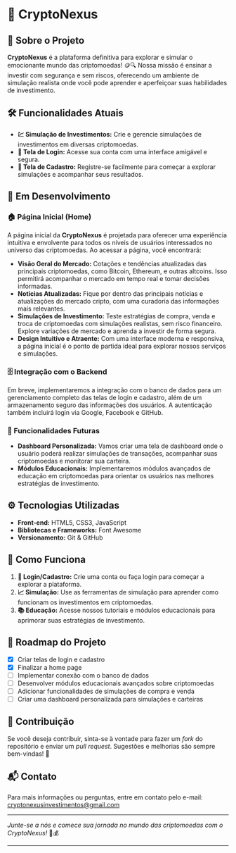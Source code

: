 
# 🚀 CryptoNexus

## 🌟 Sobre o Projeto

**CryptoNexus** é a plataforma definitiva para explorar e simular o emocionante mundo das criptomoedas! 🪙🔍 Nossa missão é ensinar a investir com segurança e sem riscos, oferecendo um ambiente de simulação realista onde você pode aprender e aperfeiçoar suas habilidades de investimento.

## 🛠️ Funcionalidades Atuais

- **💹 Simulação de Investimentos:** Crie e gerencie simulações de investimentos em diversas criptomoedas.
- **🔐 Tela de Login:** Acesse sua conta com uma interface amigável e segura.
- **📝 Tela de Cadastro:** Registre-se facilmente para começar a explorar simulações e acompanhar seus resultados.

## 🚧 Em Desenvolvimento

### 🏠 Página Inicial (Home)
A página inicial da **CryptoNexus** é projetada para oferecer uma experiência intuitiva e envolvente para todos os níveis de usuários interessados no universo das criptomoedas. Ao acessar a página, você encontrará:

- **Visão Geral do Mercado:** Cotações e tendências atualizadas das principais criptomoedas, como Bitcoin, Ethereum, e outras altcoins. Isso permitirá acompanhar o mercado em tempo real e tomar decisões informadas.
- **Notícias Atualizadas:** Fique por dentro das principais notícias e atualizações do mercado cripto, com uma curadoria das informações mais relevantes.
- **Simulações de Investimento:** Teste estratégias de compra, venda e troca de criptomoedas com simulações realistas, sem risco financeiro. Explore variações de mercado e aprenda a investir de forma segura.
- **Design Intuitivo e Atraente:** Com uma interface moderna e responsiva, a página inicial é o ponto de partida ideal para explorar nossos serviços e simulações.

### 🗄️ Integração com o Backend
Em breve, implementaremos a integração com o banco de dados para um gerenciamento completo das telas de login e cadastro, além de um armazenamento seguro das informações dos usuários. A autenticação também incluirá login via Google, Facebook e GitHub.

### 💼 Funcionalidades Futuras
- **Dashboard Personalizada:** Vamos criar uma tela de dashboard onde o usuário poderá realizar simulações de transações, acompanhar suas criptomoedas e monitorar sua carteira.
- **Módulos Educacionais:** Implementaremos módulos avançados de educação em criptomoedas para orientar os usuários nas melhores estratégias de investimento.

## ⚙️ Tecnologias Utilizadas

- **Front-end:** HTML5, CSS3, JavaScript
- **Bibliotecas e Frameworks:** Font Awesome
- **Versionamento:** Git & GitHub

## 🚀 Como Funciona

1. **🔑 Login/Cadastro:** Crie uma conta ou faça login para começar a explorar a plataforma.
2. **📈 Simulação:** Use as ferramentas de simulação para aprender como funcionam os investimentos em criptomoedas.
3. **📚 Educação:** Acesse nossos tutoriais e módulos educacionais para aprimorar suas estratégias de investimento.

## 📅 Roadmap do Projeto

- [x] Criar telas de login e cadastro
- [x] Finalizar a home page
- [ ] Implementar conexão com o banco de dados
- [ ] Desenvolver módulos educacionais avançados sobre criptomoedas
- [ ] Adicionar funcionalidades de simulações de compra e venda
- [ ] Criar uma dashboard personalizada para simulações e carteiras

## 🤝 Contribuição

Se você deseja contribuir, sinta-se à vontade para fazer um *fork* do repositório e enviar um *pull request*. Sugestões e melhorias são sempre bem-vindas! 🌟

## 📬 Contato

Para mais informações ou perguntas, entre em contato pelo e-mail: cryptonexusinvestimentos@gmail.com

---

*Junte-se a nós e comece sua jornada no mundo das criptomoedas com o CryptoNexus!* 🚀💰

---
